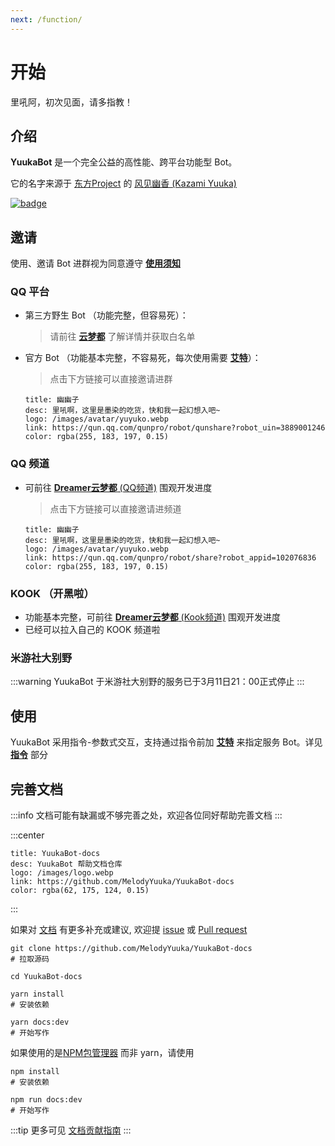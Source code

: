 ```yaml
---
next: /function/
---
```


# 开始

里吼阿，初次见面，请多指教！

## 介绍

**YuukaBot** 是一个完全公益的高性能、跨平台功能型 Bot。

它的名字来源于 [东方Project](https://zh.moegirl.org.cn/%E4%B8%9C%E6%96%B9Project) 的 [风见幽香 (Kazami Yuuka)](https://zh.moegirl.org.cn/%E9%A3%8E%E8%A7%81%E5%B9%BD%E9%A6%99)

[![badge](https://github.com/MelodyYuuka/YuukaBot-docs/workflows/docs/badge.svg)](https://github.com/MelodyYuuka/YuukaBot-docs)

## 邀请

使用、邀请 Bot 进群视为同意遵守 [**使用须知**](/about/instructions.md)

### QQ 平台

- 第三方野生 Bot （功能完整，但容易死）：
  > 请前往 [**云梦都**](https://jq.qq.com/?_wv=1027&k=fV5yn9GQ) 了解详情并获取白名单

- 官方 Bot （功能基本完整，不容易死，每次使用需要 [**艾特**](/about/glossary.md#%E8%89%BE%E7%89%B9)）：

  > 点击下方链接可以直接邀请进群

  ```card
  title: 幽幽子
  desc: 里吼啊，这里是墨染的吃货，快和我一起幻想入吧~
  logo: /images/avatar/yuyuko.webp
  link: https://qun.qq.com/qunpro/robot/qunshare?robot_uin=3889001246
  color: rgba(255, 183, 197, 0.15)
  ```

### QQ 频道

- 可前往 [**Dreamer云梦都** (QQ频道)](https://pd.qq.com/s/5iyaamyir) 围观开发进度

  > 点击下方链接可以直接邀请进频道

  ```card
  title: 幽幽子
  desc: 里吼啊，这里是墨染的吃货，快和我一起幻想入吧~
  logo: /images/avatar/yuyuko.webp
  link: https://qun.qq.com/qunpro/robot/share?robot_appid=102076836
  color: rgba(255, 183, 197, 0.15)
  ```

### KOOK （开黑啦）

- 功能基本完整，可前往 [**Dreamer云梦都** (Kook频道)](https://kook.top/4wZDH7) 围观开发进度
- 已经可以拉入自己的 KOOK 频道啦

### 米游社大别野

:::warning
YuukaBot 于米游社大别野的服务已于3月11日21：00正式停止
:::

## 使用

YuukaBot 采用指令-参数式交互，支持通过指令前加 [**艾特**](../about/glossary.md#艾特) 来指定服务 Bot。详见 [**指令**](../function/) 部分

## 完善文档

:::info
文档可能有缺漏或不够完善之处，欢迎各位同好帮助完善文档
:::

:::center

```card
title: YuukaBot-docs
desc: YuukaBot 帮助文档仓库
logo: /images/logo.webp
link: https://github.com/MelodyYuuka/YuukaBot-docs
color: rgba(62, 175, 124, 0.15)
```

:::

如果对 [文档](https://github.com/MelodyYuuka/YuukaBot-docs) 有更多补充或建议, 欢迎提 [issue](https://github.com/MelodyYuuka/YuukaBot-docs/issues) 或 [Pull request](https://github.com/MelodyYuuka/YuukaBot-docs/pulls)

```shell:no-line-numbers
git clone https://github.com/MelodyYuuka/YuukaBot-docs
# 拉取源码

cd YuukaBot-docs

yarn install
# 安装依赖

yarn docs:dev
# 开始写作
```
如果使用的是[NPM包管理器](https://www.npmjs.com/) 而非 yarn，请使用

```shell:no-line-numbers
npm install
# 安装依赖

npm run docs:dev
# 开始写作
```


:::tip
更多可见 [文档贡献指南](../about/contribute/docs.md)
:::
